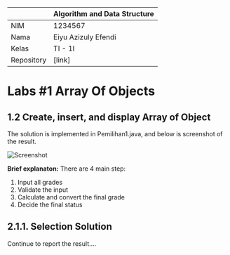|  | Algorithm and Data Structure |
|--|--|
| NIM |  1234567|
| Nama |  Eiyu Azizuly Efendi |
| Kelas | TI - 1I |
| Repository | [link]  |

# Labs #1 Array Of Objects

## 1.2 Create, insert, and display Array of Object

The solution is implemented in Pemilihan1.java, and below is screenshot of the result.

![Screenshot](img/img1.png)

**Brief explanaton:** There are 4 main step: 
1. Input all grades
2. Validate the input
3. Calculate and convert the final grade
4. Decide the final status

## 2.1.1. Selection Solution
Continue to report the result....
